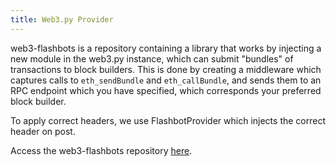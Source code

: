 ```yaml
---
title: Web3.py Provider
---
```

web3-flashbots is a repository containing a library that works by injecting a new module in the web3.py instance, which can submit "bundles" of transactions to block builders. This is done by creating
a middleware which captures calls to `eth_sendBundle` and `eth_callBundle`, and sends
them to an RPC endpoint which you have specified, which corresponds your preferred block builder.

To apply correct headers, we use FlashbotProvider which injects the correct header on post.

Access the web3-flashbots repository [here](https://github.com/flashbots/web3-flashbots).
